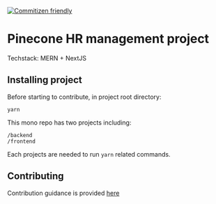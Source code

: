 [![Commitizen friendly](https://img.shields.io/badge/commitizen-friendly-brightgreen.svg)](http://commitizen.github.io/cz-cli/)

# Pinecone HR management project

Techstack: MERN + NextJS

## Installing project

Before starting to contribute, in project root directory:

```
yarn
```

This mono repo has two projects including:

```
/backend
/frontend
```

Each projects are needed to run `yarn` related commands.

## Contributing

Contribution guidance is provided [here](CONTRIBUTING.md)
